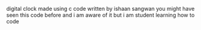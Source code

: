 digital clock made using c 
code written by ishaan sangwan
you might have seen this code before and i am aware of it but i am student learning how to code
